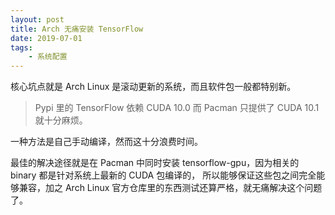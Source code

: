 ```yaml
---
layout: post
title: Arch 无痛安装 TensorFlow
date: 2019-07-01
tags:
    - 系统配置
---
```


核心坑点就是 Arch Linux 是滚动更新的系统，而且软件包一般都特别新。

> Pypi 里的 TensorFlow 依赖 CUDA 10.0 而 Pacman 只提供了 CUDA 10.1 就十分麻烦。

一种方法是自己手动编译，然而这十分浪费时间。

最佳的解决途径就是在 Pacman 中同时安装 tensorflow-gpu，因为相关的 binary 都是针对系统上最新的 CUDA 包编译的，
所以能够保证这些包之间完全能够兼容，加之 Arch Linux 官方仓库里的东西测试还算严格，就无痛解决这个问题了。

